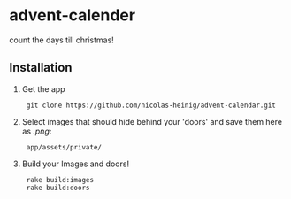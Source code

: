 # advent-calender
count the days till christmas!

## Installation
1. Get the app

        git clone https://github.com/nicolas-heinig/advent-calendar.git

2. Select images that should hide behind your 'doors' and save them here as *.png*:

        app/assets/private/

3. Build your Images and doors!

        rake build:images
        rake build:doors
